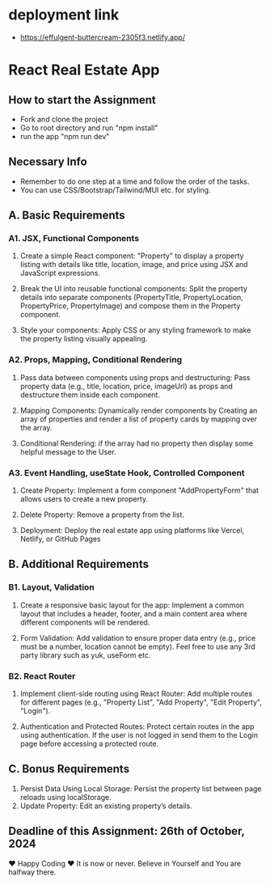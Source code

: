 # deployment link
- https://effulgent-buttercream-2305f3.netlify.app/
# React Real Estate App

## How to start the Assignment

- Fork and clone the project
- Go to root directory and run "npm install"
- run the app "npm run dev"

## Necessary Info

- Remember to do one step at a time and follow the order of the tasks.
- You can use CSS/Bootstrap/Tailwind/MUI etc. for styling.

## A. Basic Requirements

### A1. JSX, Functional Components

1. Create a simple React component: "Property" to display a property listing with details like title, location, image, and price using JSX and JavaScript expressions.

2. Break the UI into reusable functional components: Split the property details into separate components (PropertyTitle, PropertyLocation, PropertyPrice, PropertyImage) and compose them in the Property component.

3. Style your components: Apply CSS or any styling framework to make the property listing visually appealing.

### A2. Props, Mapping, Conditional Rendering

1. Pass data between components using props and destructuring: Pass property data (e.g., title, location, price, imageUrl) as props and destructure them inside each component.

2. Mapping Components: Dynamically render components by Creating an array of properties and render a list of property cards by mapping over the array.

3. Conditional Rendering: if the array had no property then display some helpful message to the User.

### A3. Event Handling, useState Hook, Controlled Component

1. Create Property: Implement a form component "AddPropertyForm" that allows users to create a new property.

2. Delete Property: Remove a property from the list.

3. Deployment: Deploy the real estate app using platforms like Vercel, Netlify, or GitHub Pages

## B. Additional Requirements

### B1. Layout, Validation

1. Create a responsive basic layout for the app: Implement a common layout that includes a header, footer, and a main content area where different components will be rendered.

2. Form Validation: Add validation to ensure proper data entry (e.g., price must be a number, location cannot be empty). Feel free to use any 3rd party library such as yuk, useForm etc.

### B2. React Router

1. Implement client-side routing using React Router: Add multiple routes for different pages (e.g., "Property List", "Add Property", "Edit Property", "Login").

2. Authentication and Protected Routes: Protect certain routes in the app using authentication. If the user is not logged in send them to the Login page before accessing a protected route.

## C. Bonus Requirements

1. Persist Data Using Local Storage: Persist the property list between page reloads using localStorage.
2. Update Property: Edit an existing property’s details.

## Deadline of this Assignment: 26th of October, 2024

&hearts; Happy Coding &hearts;
It is now or never.
Believe in Yourself and You are halfway there.
